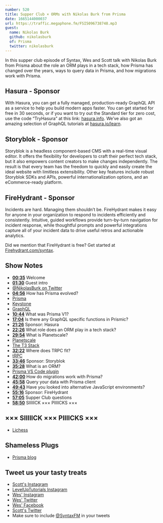 ```yaml
---
number: 520
title: Supper Club × ORMs with Nikolas Burk from Prisma
date: 1665144000037
url: https://traffic.megaphone.fm/FSI5096738748.mp3
guest:
  name: Nikolas Burk
  github: nikolasburk
  of: Prisma
  twitter: nikolasburk
---
```


In this supper club episode of Syntax, Wes and Scott talk with Nikolas Burk from Prisma about the role an ORM plays in a tech stack, how Prisma has changed over the years, ways to query data in Prisma, and how migrations work with Prisma.

## Hasura - Sponsor

With Hasura, you can get a fully managed, production-ready GraphQL API as a service to help you build modern apps faster. You can get started for free in 30 seconds, or if you want to try out the Standard tier for zero cost, use the code “TryHasura” at this link: [hasura.info](https://hasura.info/freetrial). We’ve also got an amazing selection of GraphQL tutorials at [hasura.io/learn](https://hasura.io/learn).

## Storyblok - Sponsor

Storyblok is a headless component-based CMS with a real-time visual editor. It offers the flexibility for developers to craft their perfect tech stack, but it also empowers content creators to make changes independently. The result is that every team has the freedom to quickly and easily create the ideal website with limitless extensibility. Other key features include robust Storyblok SDKs and APIs, powerful internationalization options, and an eCommerce-ready platform.

## FireHydrant - Sponsor

Incidents are hard. Managing them shouldn’t be. FireHydrant makes it easy for anyone in your organization to respond to incidents efficiently and consistently. Intuitive, guided workflows provide turn-by-turn navigation for incident response, while thoughtful prompts and powerful integrations capture all of your incident data to drive useful retros and actionable analytics.

Did we mention that FireHydrant is free? Get started at [Firehydrant.com/syntax](https://firehydrant.com/syntax).

## Show Notes

- **[00:35](#t=00:35)** Welcome
- **[01:30](#t=01:30)** Guest intro
- [@NikolasBurk on Twitter](https://twitter.com/nikolasburk)
- **[04:56](#t=04:56)** How has Prisma evolved?
- [Prisma](https://www.prisma.io)
- [Keystone](https://keystonejs.com)
- [GraphQL](https://www.graphql.com)
- **[10:44](#t=10:44)** What was Prisma V1?
- **[17:04](#t=17:04)** Is there any GraphQL specific functions in Prismic?
- **[21:26](#t=21:26)** Sponsor: Hasura
- **[22:26](#t=22:26)** What role does an ORM play in a tech stack?
- **[29:54](#t=29:54)** What is Planetscale?
- [Planetscale](https://planetscale.com)
- [The T3 Stack](https://github.com/topics/t3-stack)
- **[32:22](#t=32:22)** Where does TRPC fit?
- [tRPC](https://trpc.io)
- **[33:46](#t=33:46)** Sponsor: Storyblok
- **[35:28](#t=35:28)** What is an ORM?
- [Prisma VS Code plugin](https://marketplace.visualstudio.com/items?itemName=Prisma.prisma)
- **[42:00](#t=42:00)** How do migrations work with Prisma?
- **[45:58](#t=45:58)** Query your data with Prisma client
- **[49:43](#t=49:43)** Have you looked into alternative JavaScript environments?
- **[55:16](#t=55:16)** Sponsor: FireHydrant
- **[57:05](#t=57:05)** Supper Club questions
- **[58:50](#t=58:50)** SIIIIICK ××× PIIIICKS ×××

## ××× SIIIIICK ××× PIIIICKS ×××

- [Lichess](https://lichess.org/)

## Shameless Plugs

- [Prisma blog](https://www.prisma.io/blog/)

## Tweet us your tasty treats

- [Scott's Instagram](https://www.instagram.com/stolinski/)
- [LevelUpTutorials Instagram](https://www.instagram.com/LevelUpTutorials/)
- [Wes' Instagram](https://www.instagram.com/wesbos/)
- [Wes' Twitter](https://twitter.com/wesbos)
- [Wes' Facebook](https://www.facebook.com/wesbos.developer)
- [Scott's Twitter](https://twitter.com/stolinski)
- Make sure to include [@SyntaxFM](https://twitter.com/SyntaxFM) in your tweets
